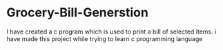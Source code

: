 # Grocery-Bill-Generstion
I have created a c program which is used to print a bill of selected items. i have made this project while trying to learn c programming language
